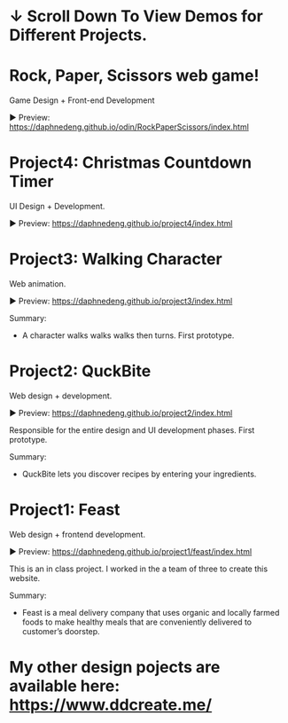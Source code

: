 # ↓ Scroll Down To View Demos for Different Projects.

# Rock, Paper, Scissors web game!
Game Design + Front-end Development

► Preview: https://daphnedeng.github.io/odin/RockPaperScissors/index.html

# Project4: Christmas Countdown Timer
UI Design + Development.

► Preview: https://daphnedeng.github.io/project4/index.html

# Project3: Walking Character
Web animation.

► Preview: https://daphnedeng.github.io/project3/index.html

Summary:
- A character walks walks walks then turns. First prototype.

# Project2: QuckBite
Web design + development.

► Preview: https://daphnedeng.github.io/project2/index.html

Responsible for the entire design and UI development phases. 
First prototype.

Summary:
- QuckBite lets you discover recipes by entering your ingredients. 

# Project1: Feast
Web design + frontend development.

► Preview: https://daphnedeng.github.io/project1/feast/index.html

This is an in class project. I worked in the a team of three to create this website. 

Summary: 
- Feast is a meal delivery company that uses organic and locally farmed foods to make healthy meals that are conveniently delivered to customer’s doorstep.
 
# My other design pojects are available here: https://www.ddcreate.me/
